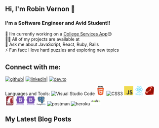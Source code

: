 ## Hi, I'm Robin Vernon 👋

### I'm a Software Engineer and Avid Student!!
🌱 I’m currently working on a <a href="https://github.com/robinlashae1/campus-services-redo">College Services App</a>😊<br/>
👨‍💻 All of my projects are available at <br/>
💬 Ask me about JavaScript, React, Ruby, Rails<br/>
⚡ Fun fact: I love hard puzzles and exploring new topics<br/>
## Connect with me:
<a href="https://github.com/robinlashae1"><img alt="github" width="30px" src="https://cdn-icons-png.flaticon.com/512/25/25231.png"></a>|
<a href="https://www.linkedin.com/in/robin-vernon/"><img alt="linkedin" width="30px" src="https://cdn-icons-png.flaticon.com/512/174/174857.png"></a>|
<a href="https://dev.to/robinlashae1"><img alt="dev.to" width="30px" src="https://briancaffey.github.io/icons/dev.png"></a>


Languages and Tools:
<img alt="Visual Studio Code" width="22px" src="https://cdn.icon-icons.com/icons2/2107/PNG/512/file_type_vscode_icon_130084.png">
<img alt="HTML5" width="30px" src="https://raw.githubusercontent.com/devicons/devicon/master/icons/html5/html5-original-wordmark.svg">
<img alt="CSS3" width="30px" src="https://cdn4.iconfinder.com/data/icons/social-media-logos-6/512/121-css3-512.png">
<img alt="JavaScript" width="30px" src="https://raw.githubusercontent.com/devicons/devicon/master/icons/javascript/javascript-original.svg">
<img alt="React" width="30px" src="https://raw.githubusercontent.com/devicons/devicon/master/icons/react/react-original-wordmark.svg">
<img alt="Ruby" width="30px" src="https://raw.githubusercontent.com/devicons/devicon/master/icons/ruby/ruby-original.svg">
<img alt="Rails" width="30px" src="https://raw.githubusercontent.com/devicons/devicon/master/icons/rails/rails-original-wordmark.svg">
<img alt="Bootstraps" width="30px" src="https://raw.githubusercontent.com/devicons/devicon/master/icons/bootstrap/bootstrap-plain-wordmark.svg">
<img alt="Git" width="30px" src="https://raw.githubusercontent.com/devicons/devicon/master/icons/bootstrap/bootstrap-plain-wordmark.svg">
<img alt="postgreSQL" width="30px" src="https://raw.githubusercontent.com/devicons/devicon/master/icons/postgresql/postgresql-original-wordmark.svg">
<img alt="postman" width="30px" src="https://camo.githubusercontent.com/93b32389bf746009ca2370de7fe06c3b5146f4c99d99df65994f9ced0ba41685/68747470733a2f2f7777772e766563746f726c6f676f2e7a6f6e652f6c6f676f732f676574706f73746d616e2f676574706f73746d616e2d69636f6e2e737667">
<img alt="heroku" width="30px" src="https://camo.githubusercontent.com/df12cb598044a3f38efc1f45e3580558c324cf8789b79487125044eeebcc4dee/68747470733a2f2f7777772e766563746f726c6f676f2e7a6f6e652f6c6f676f732f6865726f6b752f6865726f6b752d69636f6e2e737667">
<img alt="nodejs" width="30px" src="https://raw.githubusercontent.com/devicons/devicon/master/icons/nodejs/nodejs-original-wordmark.svg">
## My Latest Blog Posts
<!--BLOG-POST-LIST:START --><!-- BLOG-POST-LIST:END -->

